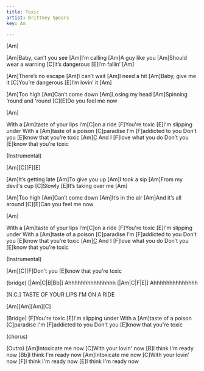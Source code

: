 ```yaml
---
title: Toxic
artist: Brittney Spears
key: Am

---
```

[Am]

[Am]Baby, can’t you see
[Am]I’m calling
[Am]A guy like you
[Am]Should wear a warning
[C]It’s dangerous
[E]I’m fallin’
[Am]

[Am]There’s no escape
[Am]I can’t wait
[Am]I need a hit
[Am]Baby, give me it
[C]You’re dangerous
[E]I’m lovin’ it
[Am]

[Am]Too high
[Am]Can’t come down
[Am]Losing my head
[Am]Spinning ‘round and ‘round
[C][E]Do you feel me now

[Am]


With a [Am]taste of your lips
I’m[C]on a ride
[F]You're toxic [E]I'm slipping under
With a [Am]taste of a poison [C]paradise
I’m [F]addicted to you
Don’t you [E]know that you’re toxic
[Am][C](riff)
And I [F]love what you do
Don’t you [E]know that you’re toxic

(Instrumental)

[Am][C][F][E]


[Am]It’s getting late
[Am]To give you up
[Am]I took a sip
[Am]From my devil's cup
[C]Slowly
[E]It’s taking over me
[Am]


[Am]Too high
[Am]Can’t come down
[Am]It’s in the air
[Am]And it’s all around
[C][E]Can you feel me now

[Am]

With a [Am]taste of your lips
I’m[C]on a ride
[F]You're toxic [E]I'm slipping under
With a [Am]taste of a poison [C]paradise
I’m [F]addicted to you
Don’t you [E]know that you’re toxic
[Am][C](riff)
And I [F]love what you do
Don’t you [E]know that you’re toxic

(Instrumental)

[Am][C][F]Don't you [E]know that you're toxic

(bridge)
[|Am|C|B|Bb|]
Ahhhhhhhhhhhhhhh
[|Am|C|F|E|]
Ahhhhhhhhhhhhhh

[N.C.]
TASTE OF YOUR LIPS I'M ON A RIDE

[Am][Am][Am][C]

(Bridge)
[F]You're toxic [E]I'm slipping under
With a [Am]taste of a poison [C]paradise
I'm [F]addicted to you
Don't you [E]know that you're toxic

(chorus)

(Outro)
[Am]Intoxicate me now
[C]With your lovin' now
[B]I think I'm ready now
[Bb]I think I'm ready now
[Am]Intoxicate me now
[C]With your lovin' now
[F]I think I'm ready now
[E]I think I'm ready now
